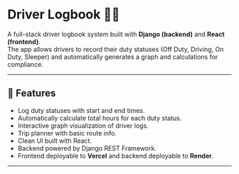 # Driver Logbook 🚚📒

A full-stack driver logbook system built with **Django (backend)** and **React (frontend)**.  
The app allows drivers to record their duty statuses (Off Duty, Driving, On Duty, Sleeper) and automatically generates a graph and calculations for compliance.

---

## 🚀 Features
- Log duty statuses with start and end times.
- Automatically calculate total hours for each duty status.
- Interactive graph visualization of driver logs.
- Trip planner with basic route info.
- Clean UI built with React.
- Backend powered by Django REST Framework.
- Frontend deployable to **Vercel** and backend deployable to **Render**.

---
